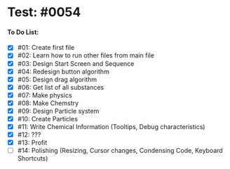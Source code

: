 # Test: #0054

#### To Do List:
- [x] #01: Create first file
- [x] #02: Learn how to run other files from main file
- [x] #03: Design Start Screen and Sequence
- [x] #04: Redesign button algorithm
- [x] #05: Design drag algorithm
- [x] #06: Get list of all substances
- [x] #07: Make physics
- [x] #08: Make Chemstry
- [x] #09: Design Particle system
- [x] #10: Create Particles
- [x] #11: Write Chemical Information (Tooltips, Debug characteristics)
- [x] #12: ???
- [x] #13: Profit
- [ ] #14: Polishing (Resizing, Cursor changes, Condensing Code, Keyboard Shortcuts)
